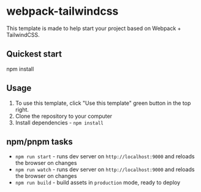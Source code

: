 # webpack-tailwindcss

This template is made to help start your project based on Webpack + TailwindCSS.

## Quickest start

npm install

## Usage

1. To use this template, click "Use this template" green button in the top right.
2. Clone the repository to your computer
3. Install dependencies - `npm install`

## npm/pnpm tasks

- `npm run start` - runs dev server on `http://localhost:9000` and reloads the browser on changes
- `npm run watch` - runs dev server on `http://localhost:9000` and reloads the browser on changes
- `npm run build` - build assets in `production` mode, ready to deploy
